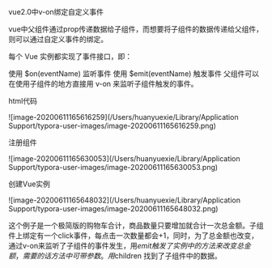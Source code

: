 vue2.0中v-on绑定自定义事件


vue中父组件通过prop传递数据给子组件，而想要将子组件的数据传递给父组件，则可以通过自定义事件的绑定。

每个 Vue 实例都实现了事件接口，即：

使用 $on(eventName) 监听事件
使用 $emit(eventName) 触发事件
父组件可以在使用子组件的地方直接用 v-on 来监听子组件触发的事件。

html代码

![image-20200611165616259](/Users/huanyuexie/Library/Application Support/typora-user-images/image-20200611165616259.png)

注册组件

![image-20200611165630053](/Users/huanyuexie/Library/Application Support/typora-user-images/image-20200611165630053.png)

创建Vue实例

![image-20200611165648032](/Users/huanyuexie/Library/Application Support/typora-user-images/image-20200611165648032.png)

这个例子是一个极简版的购物车合计，商品数量只要增加就合计一次总金额。子组件上绑定有一个click事件，每点击一次数量都会+1，同时，为了总金额也改变，通过v-on来监听了子组件的事件发生，用$emit触发了实例中的方法来改变总金额，需要的话方法中可带参数。用$children 找到了子组件中的数据。
